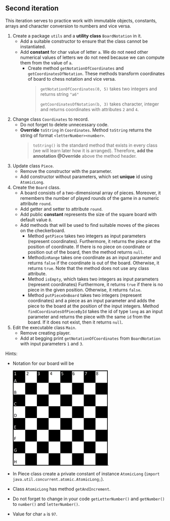 ## Second iteration
This iteration serves to practice work with immutable objects, constants, arrays and character conversion to numbers and vice versa.


1. Create a package `utils` and a **utility class** `BoardNotation` in it.
    - Add a suitable constructor to ensure that the class cannot be instantiated.
    - Add **constant** for char value of letter `a`. We do not need other numerical values of letters we do not need because we can compute them from the value of `a`.
        - Create method `getNotationOfCoordinates` and `getCoordinatesOfNotation`.
          These methods transform coordinates of board to chess notation and vice versa.
          > `getNotationOfCoordinates(0, 5)` takes two integers and returns string `"a6"` <p>
          `getCoordinatesOfNotation(b, 3)` takes character, integer and returns coordinates with attributes `2` and `4`.
2. Change class `Coordinates` to record.
    - Do not forget to delete unnecessary code.
    - **Override** `toString` in `Coordinates`. Method `toString` returns the string of format `<letterNumber><number>`.
      >`toString()` is the standard method that exists in every class (we will learn later how it is arranged).
      Therefore, **add the annotation @Override** above the method header.
3. Update class `Piece`.
    - Remove the constructor with the parameter.
    - Add constructor without parameters, which set **unique** id using `AtomicLong`.
4. Create the `Board` class.
    - A board consists of a two-dimensional array of pieces. Moreover, it remembers the number of played rounds of the game in a numeric attribute `round`.
    - Add getter and setter to attribute `round`.
    - Add public **constant** represents the size of the square board with default value `8`.
    - Add methods that will be used to find suitable moves of the pieces on the checkerboard.
        - Method `getPiece` takes two integers as input parameters (represent coordinates).
          Furthermore, it returns the piece at the position of coordinate.
          If there is no piece on coordinate or position out of the board, then the method returns `null`.
        - Method`inRange` takes one coordinate as an input parameter
          and returns `false` if the coordinate is out of the board. Otherwise, it returns `true`.
          Note that the method does not use any class attribute.
        - Method `isEmpty`, which takes two integers as input parameters (represent coordinates)
          Furthermore, it returns `true` if there is no piece in the given position. Otherwise, it returns `false`.
        - Method `putPieceOnBoard` takes two integers (represent coordinates) and a piece as an input parameter
          and adds the piece to the board at the position of the input integers.
          Method `findCoordinatesOfPieceById` takes the id of type `long` as an input parameter
          and returns the piece with the same `id` from the board. If it does not exist, then it returns `null`.
5. Edit the executable class `Main`.
    - Remove creating player.
    - Add at begging print `getNotationOfCoordinates` from `BoardNotation` with input parameters `1` and `3`.

Hints:
- Notation for our board will be

  <img src="images/chessboardnotation.png" alt="chessboard" width="300"/>.
- In Piece class create a private constant of instance `AtomicLong` (`import java.util.concurrent.atomic.AtomicLong;`).
- Class `AtomicLong` has method `getAndIncrement`.
- Do not forget to change in your code `getLetterNumber()` and `getNumber()` to `number()` and `letterNumber()`.
- Value for char `a` is `97`.
